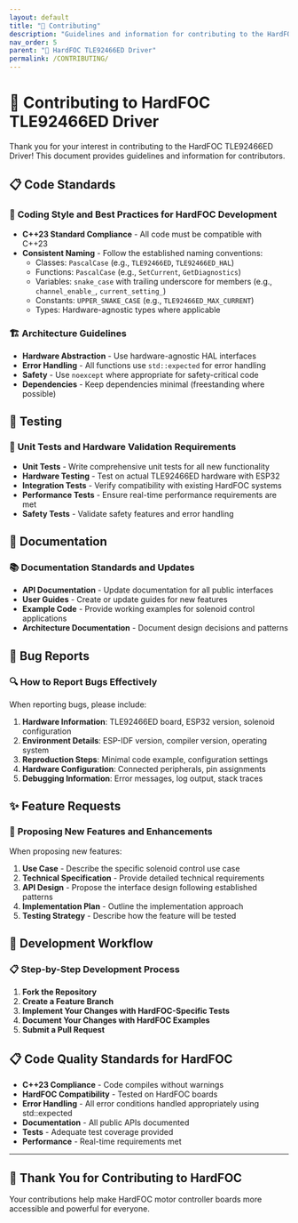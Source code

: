 ```yaml
---
layout: default
title: "🤝 Contributing"
description: "Guidelines and information for contributing to the HardFOC TLE92466ED Driver"
nav_order: 5
parent: "🔧 HardFOC TLE92466ED Driver"
permalink: /CONTRIBUTING/
---
```


# 🤝 Contributing to HardFOC TLE92466ED Driver

Thank you for your interest in contributing to the HardFOC TLE92466ED Driver! This document provides guidelines and information for contributors.

## 📋 **Code Standards**

### 🎯 **Coding Style and Best Practices for HardFOC Development**

- **C++23 Standard Compliance** - All code must be compatible with C++23
- **Consistent Naming** - Follow the established naming conventions:
  - Classes: `PascalCase` (e.g., `TLE92466ED`, `TLE92466ED_HAL`)
  - Functions: `PascalCase` (e.g., `SetCurrent`, `GetDiagnostics`)
  - Variables: `snake_case` with trailing underscore for members (e.g., `channel_enable_`, `current_setting_`)
  - Constants: `UPPER_SNAKE_CASE` (e.g., `TLE92466ED_MAX_CURRENT`)
  - Types: Hardware-agnostic types where applicable

### 🏗️ **Architecture Guidelines**

- **Hardware Abstraction** - Use hardware-agnostic HAL interfaces
- **Error Handling** - All functions use `std::expected` for error handling
- **Safety** - Use `noexcept` where appropriate for safety-critical code
- **Dependencies** - Keep dependencies minimal (freestanding where possible)

## 🧪 **Testing**

### 🔧 **Unit Tests and Hardware Validation Requirements**

- **Unit Tests** - Write comprehensive unit tests for all new functionality
- **Hardware Testing** - Test on actual TLE92466ED hardware with ESP32
- **Integration Tests** - Verify compatibility with existing HardFOC systems
- **Performance Tests** - Ensure real-time performance requirements are met
- **Safety Tests** - Validate safety features and error handling

## 📖 **Documentation**

### 📚 **Documentation Standards and Updates**

- **API Documentation** - Update documentation for all public interfaces
- **User Guides** - Create or update guides for new features
- **Example Code** - Provide working examples for solenoid control applications
- **Architecture Documentation** - Document design decisions and patterns

## 🐛 **Bug Reports**

### 🔍 **How to Report Bugs Effectively**

When reporting bugs, please include:

1. **Hardware Information**: TLE92466ED board, ESP32 version, solenoid configuration
2. **Environment Details**: ESP-IDF version, compiler version, operating system
3. **Reproduction Steps**: Minimal code example, configuration settings
4. **Hardware Configuration**: Connected peripherals, pin assignments
5. **Debugging Information**: Error messages, log output, stack traces

## ✨ **Feature Requests**

### 🚀 **Proposing New Features and Enhancements**

When proposing new features:

1. **Use Case** - Describe the specific solenoid control use case
2. **Technical Specification** - Provide detailed technical requirements
3. **API Design** - Propose the interface design following established patterns
4. **Implementation Plan** - Outline the implementation approach
5. **Testing Strategy** - Describe how the feature will be tested

## 🔄 **Development Workflow**

### 📋 **Step-by-Step Development Process**

1. **Fork the Repository**
2. **Create a Feature Branch**
3. **Implement Your Changes with HardFOC-Specific Tests**
4. **Document Your Changes with HardFOC Examples**
5. **Submit a Pull Request**

## 📋 **Code Quality Standards for HardFOC**

- **C++23 Compliance** - Code compiles without warnings
- **HardFOC Compatibility** - Tested on HardFOC boards
- **Error Handling** - All error conditions handled appropriately using std::expected
- **Documentation** - All public APIs documented
- **Tests** - Adequate test coverage provided
- **Performance** - Real-time requirements met

---

## 🚀 Thank You for Contributing to HardFOC

Your contributions help make HardFOC motor controller boards more accessible and powerful for everyone.

